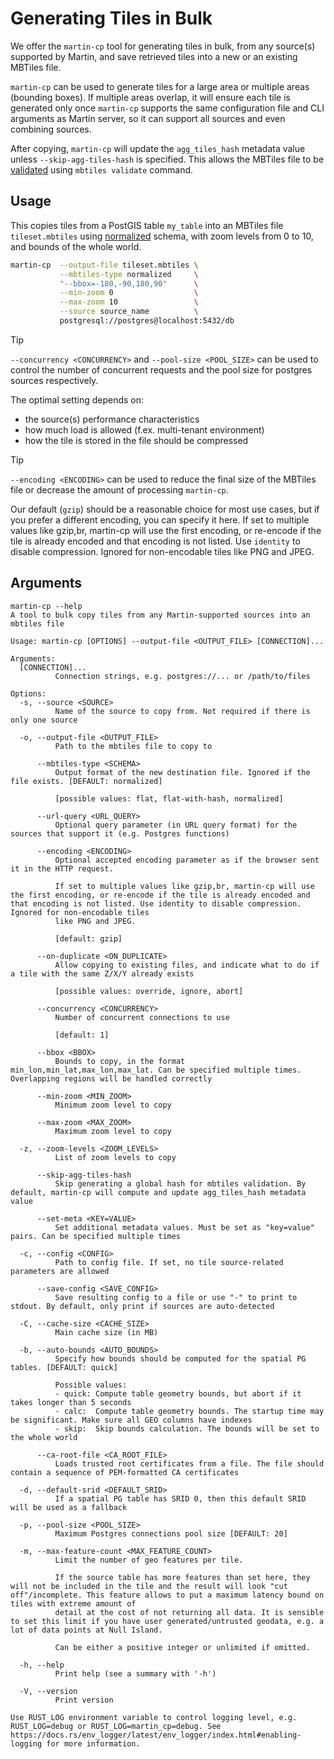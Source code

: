 # Generating Tiles in Bulk

We offer the `martin-cp` tool for generating tiles in bulk, from any source(s) supported by Martin, and save retrieved tiles into a new or an existing MBTiles file.

`martin-cp` can be used to generate tiles for a large area or multiple areas (bounding boxes).
If multiple areas overlap, it will ensure each tile is generated only once
`martin-cp` supports the same configuration file and CLI arguments as Martin server, so it can support all sources and even combining sources.

After copying, `martin-cp` will update the `agg_tiles_hash` metadata value unless `--skip-agg-tiles-hash` is specified.
This allows the MBTiles file to be [validated](mbtiles-validation.md#aggregate-content-validation) using `mbtiles validate` command.

## Usage

This copies tiles from a PostGIS table `my_table` into an MBTiles file `tileset.mbtiles` using [normalized](mbtiles-schema.md#normalized) schema, with zoom levels from 0 to 10, and bounds of the whole world.

```bash
martin-cp  --output-file tileset.mbtiles \
           --mbtiles-type normalized     \
           "--bbox=-180,-90,180,90"      \
           --min-zoom 0                  \
           --max-zoom 10                 \
           --source source_name          \
           postgresql://postgres@localhost:5432/db
```

> [!TIP]
> `--concurrency <CONCURRENCY>` and `--pool-size <POOL_SIZE>` can be used to control the number of concurrent requests and the pool size for postgres sources respectively.
>
> The optimal setting depends on:
> - the source(s) performance characteristics
> - how much load is allowed (f.ex. multi-tenant environment)
> - how the tile is stored in the file should be compressed

> [!TIP]
> `--encoding <ENCODING>` can be used to reduce the final size of the MBTiles file or decrease the amount of processing `martin-cp`.
>
> Our default (`gzip`) should be a reasonable choice for most use cases, but if you prefer a different encoding, you can specify it here.
> If set to multiple values like gzip,br, martin-cp will use the first encoding, or re-encode if the tile is already encoded and that encoding is not listed.
> Use `identity` to disable compression.
> Ignored for non-encodable tiles like PNG and JPEG.

## Arguments

```raw
martin-cp --help
A tool to bulk copy tiles from any Martin-supported sources into an mbtiles file

Usage: martin-cp [OPTIONS] --output-file <OUTPUT_FILE> [CONNECTION]...

Arguments:
  [CONNECTION]...
          Connection strings, e.g. postgres://... or /path/to/files

Options:
  -s, --source <SOURCE>
          Name of the source to copy from. Not required if there is only one source

  -o, --output-file <OUTPUT_FILE>
          Path to the mbtiles file to copy to

      --mbtiles-type <SCHEMA>
          Output format of the new destination file. Ignored if the file exists. [DEFAULT: normalized]

          [possible values: flat, flat-with-hash, normalized]

      --url-query <URL_QUERY>
          Optional query parameter (in URL query format) for the sources that support it (e.g. Postgres functions)

      --encoding <ENCODING>
          Optional accepted encoding parameter as if the browser sent it in the HTTP request.

          If set to multiple values like gzip,br, martin-cp will use the first encoding, or re-encode if the tile is already encoded and that encoding is not listed. Use identity to disable compression. Ignored for non-encodable tiles
          like PNG and JPEG.

          [default: gzip]

      --on-duplicate <ON_DUPLICATE>
          Allow copying to existing files, and indicate what to do if a tile with the same Z/X/Y already exists

          [possible values: override, ignore, abort]

      --concurrency <CONCURRENCY>
          Number of concurrent connections to use

          [default: 1]

      --bbox <BBOX>
          Bounds to copy, in the format min_lon,min_lat,max_lon,max_lat. Can be specified multiple times. Overlapping regions will be handled correctly

      --min-zoom <MIN_ZOOM>
          Minimum zoom level to copy

      --max-zoom <MAX_ZOOM>
          Maximum zoom level to copy

  -z, --zoom-levels <ZOOM_LEVELS>
          List of zoom levels to copy

      --skip-agg-tiles-hash
          Skip generating a global hash for mbtiles validation. By default, martin-cp will compute and update agg_tiles_hash metadata value

      --set-meta <KEY=VALUE>
          Set additional metadata values. Must be set as "key=value" pairs. Can be specified multiple times

  -c, --config <CONFIG>
          Path to config file. If set, no tile source-related parameters are allowed

      --save-config <SAVE_CONFIG>
          Save resulting config to a file or use "-" to print to stdout. By default, only print if sources are auto-detected

  -C, --cache-size <CACHE_SIZE>
          Main cache size (in MB)

  -b, --auto-bounds <AUTO_BOUNDS>
          Specify how bounds should be computed for the spatial PG tables. [DEFAULT: quick]

          Possible values:
          - quick: Compute table geometry bounds, but abort if it takes longer than 5 seconds
          - calc:  Compute table geometry bounds. The startup time may be significant. Make sure all GEO columns have indexes
          - skip:  Skip bounds calculation. The bounds will be set to the whole world

      --ca-root-file <CA_ROOT_FILE>
          Loads trusted root certificates from a file. The file should contain a sequence of PEM-formatted CA certificates

  -d, --default-srid <DEFAULT_SRID>
          If a spatial PG table has SRID 0, then this default SRID will be used as a fallback

  -p, --pool-size <POOL_SIZE>
          Maximum Postgres connections pool size [DEFAULT: 20]

  -m, --max-feature-count <MAX_FEATURE_COUNT>
          Limit the number of geo features per tile.

          If the source table has more features than set here, they will not be included in the tile and the result will look "cut off"/incomplete. This feature allows to put a maximum latency bound on tiles with extreme amount of
          detail at the cost of not returning all data. It is sensible to set this limit if you have user generated/untrusted geodata, e.g. a lot of data points at Null Island.

          Can be either a positive integer or unlimited if omitted.

  -h, --help
          Print help (see a summary with '-h')

  -V, --version
          Print version

Use RUST_LOG environment variable to control logging level, e.g. RUST_LOG=debug or RUST_LOG=martin_cp=debug. See https://docs.rs/env_logger/latest/env_logger/index.html#enabling-logging for more information.
```
